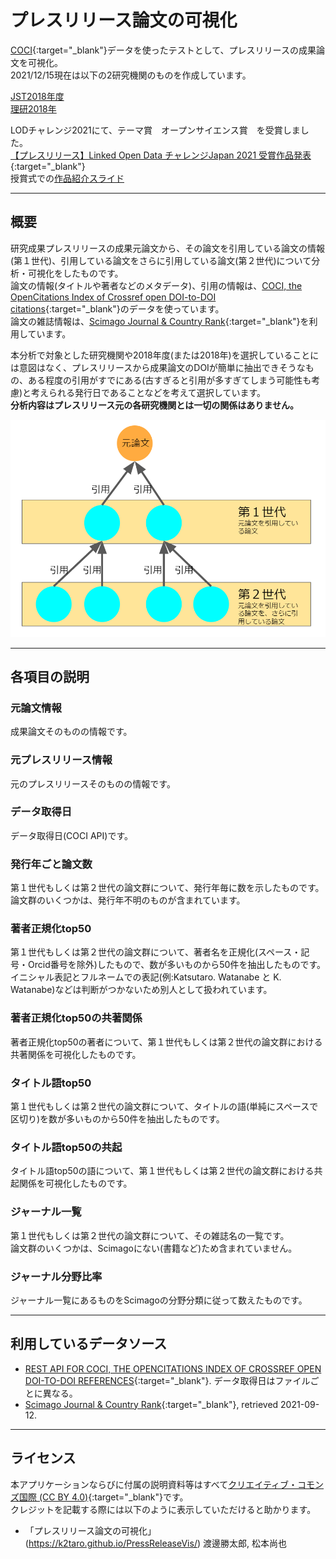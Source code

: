 # プレスリリース論文の可視化

[COCI](https://opencitations.net/index/coci){:target="_blank"}データを使ったテストとして、プレスリリースの成果論文を可視化。  
2021/12/15現在は以下の2研究機関のものを作成しています。    

[JST2018年度](JST2018)  
[理研2018年](riken2018)  
  
  
LODチャレンジ2021にて、テーマ賞　オープンサイエンス賞　を受賞しました。  
[【プレスリリース】Linked Open Data チャレンジJapan 2021 受賞作品発表](https://2021.lodc.jp/awardPressRelease2021.html){:target="_blank"}  
授賞式での[作品紹介スライド](テーマ賞_オープンサイエンス賞_u015_3_13受賞式_u015_プレスリリース論文の可視化.pdf)  



---------------------------------------

## 概要

研究成果プレスリリースの成果元論文から、その論文を引用している論文の情報(第１世代)、引用している論文をさらに引用している論文(第２世代)について分析・可視化をしたものです。  
論文の情報(タイトルや著者などのメタデータ)、引用の情報は、[COCI, the OpenCitations Index of Crossref open DOI-to-DOI citations](https://opencitations.net/index/coci){:target="_blank"}のデータを使っています。  
論文の雑誌情報は、[Scimago Journal & Country Rank](https://www.scimagojr.com/){:target="_blank"}を利用しています。  
  
本分析で対象とした研究機関や2018年度(または2018年)を選択していることには意図はなく、プレスリリースから成果論文のDOIが簡単に抽出できそうなもの、ある程度の引用がすでにある(古すぎると引用が多すぎてしまう可能性も考慮)と考えられる発行日であることなどを考えて選択しています。  
__分析内容はプレスリリース元の各研究機関とは一切の関係はありません。__  

![image1](image1.png)

---------------------------------------

## 各項目の説明

### 元論文情報

成果論文そのものの情報です。

### 元プレスリリース情報

元のプレスリリースそのものの情報です。

### データ取得日  

データ取得日(COCI API)です。


### 発行年ごと論文数

第１世代もしくは第２世代の論文群について、発行年毎に数を示したものです。  
論文群のいくつかは、発行年不明のものが含まれています。  

### 著者正規化top50

第１世代もしくは第２世代の論文群について、著者名を正規化(スペース・記号・Orcid番号を除外)したもので、数が多いものから50件を抽出したものです。  
イニシャル表記とフルネームでの表記(例:Katsutaro. Watanabe と K. Watanabe)などは判断がつかないため別人として扱われています。  


### 著者正規化top50の共著関係

著者正規化top50の著者について、第１世代もしくは第２世代の論文群における共著関係を可視化したものです。


### タイトル語top50

第１世代もしくは第２世代の論文群について、タイトルの語(単純にスペースで区切り)を数が多いものから50件を抽出したものです。  


### タイトル語top50の共起

タイトル語top50の語について、第１世代もしくは第２世代の論文群における共起関係を可視化したものです。


### ジャーナル一覧

第１世代もしくは第２世代の論文群について、その雑誌名の一覧です。  
論文群のいくつかは、Scimagoにない(書籍など)ため含まれていません。  


### ジャーナル分野比率

ジャーナル一覧にあるものをScimagoの分野分類に従って数えたものです。

---------------------------------------

## 利用しているデータソース

- [REST API FOR COCI, THE OPENCITATIONS INDEX OF CROSSREF OPEN DOI-TO-DOI REFERENCES](https://opencitations.net/index/coci/api/v1){:target="_blank"}. データ取得日はファイルごとに異なる。
- [Scimago Journal & Country Rank](http://www.scimagojr.com){:target="_blank"}, retrieved 2021-09-12.

---------------------------------------

## ライセンス
本アプリケーションならびに付属の説明資料等はすべて[クリエイティブ・コモンズ国際 (CC BY 4.0)](https://creativecommons.org/licenses/by/4.0/deed.ja){:target="_blank"}です。  
クレジットを記載する際には以下のように表示していただけると助かります。
- 「プレスリリース論文の可視化」(https://k2taro.github.io/PressReleaseVis/) 渡邊勝太郎, 松本尚也
